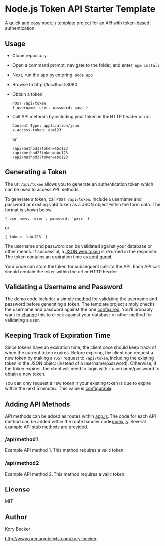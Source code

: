 Node.js Token API Starter Template
==================================

A quick and easy node.js template project for an API with token-based authentication.

## Usage

- Clone repository.
- Open a command prompt, navigate to the folder, and enter: `npm install`
- Next, run the app by entering: `node app`
- Browse to http://localhost:8080
- Obtain a token.
  
  ```
  POST /api/token
  { username: user, password: pass }
  ```

- Call API methods by including your token in the HTTP header or url.

  ```
  Content-Type: application/json
  x-access-token: abc123
  ```

  or

  ```
  /api/method1?token=abc123
  /api/method2?token=abc123
  /api/method3?token=abc123
  ```

## Generating a Token

The url `/api/token` allows you to generate an authentication token which can be used to access API methods.

To generate a token, call `POST /api/token`. Include a username and password or existing valid token as a JSON object within the form data. The format is shown below.

```
{ username: 'user', password: 'pass' }
```

or

```
{ token: 'abc123' }
```


The username and password can be validated against your database or other means. If successful, a [JSON web token](https://www.npmjs.com/package/json-web-token) is returned in the response. The token contains an expiration time as [configured](config/config.js#L11).

Your code can store the token for subsequent calls to the API. Each API call should contain the token within the url or HTTP header.

## Validating a Username and Password

The demo code includes a simple [method](managers/userManager.js#L4) for validating the username and password before generating a token. The template project simply checks the username and password against the one [configured](config/config.js#L6-L7). You'll probably want to [change](routes/api/index.js#L19) this to check against your database or other method for validating a user.

## Keeping Track of Expiration Time

Since tokens have an expiration time, the client code should keep track of when the current token expires. Before expiring, the client can request a new token by making a `POST` request to `/api/token`, including the existing token in the JSON object (instead of a username/password). Otherwise, if the token expires, the client will need to login with a username/password to obtain a new token.

You can only request a new token if your existing token is due to expire within the next 5 minutes. This value is [configurable](config/config.js#L11).

## Adding API Methods

API methods can be added as routes within [app.js](app.js#L28-L30). The code for each API method can be added within the route handler code [index.js](routes/api/index.js). Several example API stub methods are provided.

### /api/method1

Example API method 1. This method requires a valid token.

### /api/method2

Example API method 2. This method requires a valid token.

## License

MIT

## Author

Kory Becker

http://www.primaryobjects.com/kory-becker